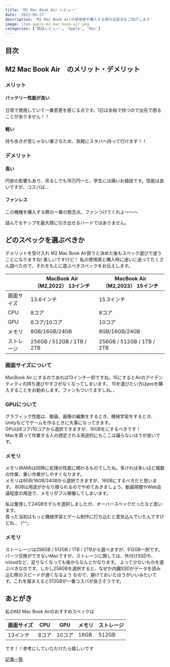 ```yaml
---
title: 'M2 Mac Book Air レビュー'
date: '2023-09-27'
description: 'M2 Mac Book Airの使用感や購入する際の注意点をご紹介します'
image: item-apple-m2-mac-book-air.png
categories: ['商品レビュー', 'Apple', 'Mac']
---
```

## 目次
## M2 Mac Book Air　のメリット・デメリット
### メリット
#### バッテリー性能が良い
日常で使用していて一番恩恵を感じる点です。1日は余裕で持つので出先で困ることがありません！！
#### 軽い
持ち歩きが苦じゃない重さなため、気軽にスタバへ持って行けます！！
### デメリット
#### 高い
円安の影響もあり、吊るしでも16万円〜と、学生には痛いお値段です。性能は良いですが、コスパは...
#### ファンレス
この機種を購入する際の一番の懸念点。ファンつけてくれよ〜〜〜

詰んでるチップを最大限に引き出せるハードではありません。

## どのスペックを選ぶべきか
デメリットを受け入れ M2 Mac Book Air買うと決めた後もスペック選びで迷うことになりますね!
楽しいですけど！
私の使用感と購入時に迷いに迷ってたくさん調べたので、それをもとに選ぶべきスペックをお伝えします。


|| MacBook Air（M2,2022） 13インチ | MacBook Air（M2,2023） 15インチ |
| ---------- | ----- | ---- |
| 画面サイズ | 13.6インチ | 15.3インチ |
| CPU | 8コア | 8コア |
| GPU | 8コア/10コア | 10コア |
| メモリ | 8GB/16GB/24GB | 8GB/16GB/24GB |
| ストレージ | 256GB / 512GB / 1TB / 2TB | 256GB / 512GB / 1TB / 2TB |


### 画面サイズについて
MacBook Air にするのであれば13インチ一択ですね。15にするとAirのアイデンティティの持ち運びやすさがなくなってしまいます。
15を選びたい方はproを購入することをお勧めします。ファンもついてますしね、、

### GPUについて
グラフィック性能は、動画、画像の編集をするとき、機械学習をするとき、Unityなどでゲームを作るときに大事になってきます。  
GPUは8コア/10コアから選択できますが、10GBをにするべきです！  
Macを買って作業する人の想定される用途的にもここは譲らないほうが良いです。

### メモリ
メモリ(RAM)は同時に処理の性能に関わるものでしたね。多ければ多いほど複数の作業、重い作業がしやすくなります。  
メモリは8GB/16GB/24GBから選択できますが、16GBにするべきだと思います。
8GBは用途がかなり限られるのでやめておきましょう。動画視聴やWeb会議程度の用途で、メモリがフル稼働してしまいます。  

私は奮発して24GBモデルを選択しましたが、オーバースペックだったなと思います。  
買った当初はもっと機械学習とゲーム制作に打ち込むと意気込んでいたんですけどね...（^^;;  
### メモリ
ストーレージは256GB / 512GB / 1TB / 2TBから選べますが、512GB一択です。
パーツ交換ができないMacですが、ストレージに関しては、外付けSSDや、icloudなど、足りなくなっても後からなんとかなります。
よって少ないものを選ぶべきなのです。しかし256GBを選択すると、なぜか内臓SSDがデータを読み込む際のスピードが遅くなるよう
なので、避けておいたほうがいいみたいです。これを踏まえると512GBが一番コスパが良さそうです。




## あとがき
私のM2 Mac Book Airのおすすめスペックは

| 画面サイズ | CPU | GPU | メモリ | ストレージ |
| --- | --- | --- | ---- | ---------- |
| 13インチ | 8コア |10コア | 16GB | 512GB |

です！！参考にしていただけたら嬉しいです

[記事一覧](/)
